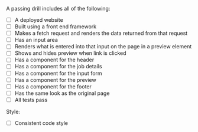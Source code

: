 A passing drill includes all of the following:

* [ ] A deployed website
* [ ] Built using a front end framework
* [ ] Makes a fetch request and renders the data returned from that request
* [ ] Has an input area
* [ ] Renders what is entered into that input on the page in a preview element
* [ ] Shows and hides preview when link is clicked
* [ ] Has a component for the header
* [ ] Has a component for the job details
* [ ] Has a component for the input form
* [ ] Has a component for the preview
* [ ] Has a component for the footer
* [ ] Has the same look as the original page
* [ ] All tests pass

Style:

* [ ] Consistent code style
